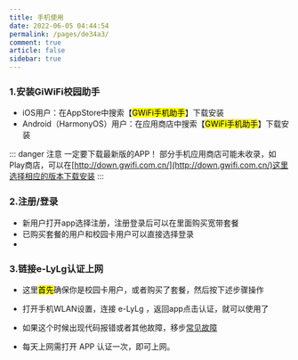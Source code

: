 ```yaml
---
title: 手机使用
date: 2022-06-05 04:44:54
permalink: /pages/de34a3/
comment: true
article: false
sidebar: true
---
```



### 1.安装GiWiFi校园助手

- iOS用户：在AppStore中搜索【<mark>GWiFi手机助手</mark>】下载安装
- Android（HarmonyOS）用户：在应用商店中搜索【<mark>GWiFi手机助手</mark>】下载安装

::: danger 注意
一定要下载最新版的APP！
部分手机应用商店可能未收录，如Play商店，可以在[http://down.gwifi.com.cn/](http://down.gwifi.com.cn/)这里选择相应的版本下载安装
:::


### 2.注册/登录

- 新用户打开app选择注册，注册登录后可以在里面购买宽带套餐
- 已购买套餐的用户和校园卡用户可以直接选择登录
- <Badge text="校园卡or套餐？ 教你如何选择" type="tip" vertical="middle"/>

### 3.链接e-LyLg认证上网

- 这里<mark>首先</mark>确保你是校园卡用户，或者购买了套餐，然后按下述步骤操作

- 打开手机WLAN设置，连接 e-LyLg<Badge text="未认证不能上网" type="error"/> ，返回app点击认证，就可以使用了

- 如果这个时候出现代码报错或者其他故障，移步[常见故障](/pages/a20ce8/)

- 每天上网需打开 APP 认证一次，即可上网。

